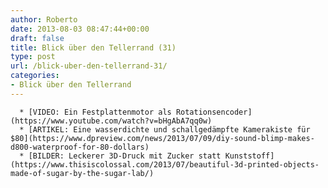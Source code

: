 ```yaml
---
author: Roberto
date: 2013-08-03 08:47:44+00:00
draft: false
title: Blick über den Tellerrand (31)
type: post
url: /blick-uber-den-tellerrand-31/
categories:
- Blick über den Tellerrand
---
```



	  * [VIDEO: Ein Festplattenmotor als Rotationsencoder](https://www.youtube.com/watch?v=bHgAbA7qq0w)
	  * [ARTIKEL: Eine wasserdichte und schallgedämpfte Kamerakiste für $80](https://www.dpreview.com/news/2013/07/09/diy-sound-blimp-makes-d800-waterproof-for-80-dollars)
	  * [BILDER: Leckerer 3D-Druck mit Zucker statt Kunststoff](https://www.thisiscolossal.com/2013/07/beautiful-3d-printed-objects-made-of-sugar-by-the-sugar-lab/)

